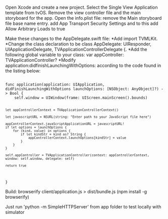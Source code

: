 Open Xcode and create a new project.
Select the Single View Application template from tvOS.
Remove the view controller file and the main storyboard for the app.
Open the info.plist file:
	remove the Main storyboard file base name entry.
	add App Transport Security Settings and to this add Allow Arbitrary Loads to true

Make these changes to the AppDelegate.swift file:
*Add import TVMLKit.
*Change the class declaration to be class AppDelegate: UIResponder, UIApplicationDelegate, TVApplicationControllerDelegate {.
*Add the following global variable to your class: var appController: TVApplicationController?
*Modify application:didfinishLaunchingWithOptions: according to the code found in the listing below:

<code>
func application(application: UIApplication, didFinishLaunchingWithOptions launchOptions: [NSObject: AnyObject]?) -> Bool {
    self.window = UIWindow(frame: UIScreen.mainScreen().bounds)

    let appControllerContext = TVApplicationControllerContext()

    let javascriptURL = NSURL(string: "Enter path to your JavaScript file here")

    appControllerContext.javaScriptApplicationURL = javascriptURL!
    if let options = launchOptions {
        for (kind, value) in options {
            if let kindStr = kind as? String {
                appControllerContext.launchOptions[kindStr] = value
            }
        }
    }

    self.appController = TVApplicationController(context: appControllerContext, window: self.window, delegate: self)

    return true
}
</code>

Build: browserify client/application.js > dist/bundle.js (npm install -g browserify)

Just run 'python -m SimpleHTTPServer' from app folder to test locally with simulator
